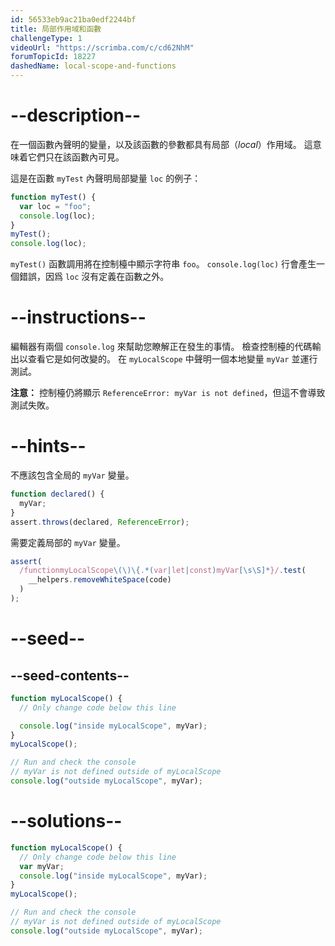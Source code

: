 ```yaml
---
id: 56533eb9ac21ba0edf2244bf
title: 局部作用域和函數
challengeType: 1
videoUrl: "https://scrimba.com/c/cd62NhM"
forumTopicId: 18227
dashedName: local-scope-and-functions
---
```


# --description--

在一個函數內聲明的變量，以及該函數的參數都具有局部（<dfn>local</dfn>）作用域。 這意味着它們只在該函數內可見。

這是在函數 `myTest` 內聲明局部變量 `loc` 的例子：

```js
function myTest() {
  var loc = "foo";
  console.log(loc);
}
myTest();
console.log(loc);
```

`myTest()` 函數調用將在控制檯中顯示字符串 `foo`。 `console.log(loc)` 行會產生一個錯誤，因爲 `loc` 沒有定義在函數之外。

# --instructions--

編輯器有兩個 `console.log` 來幫助您瞭解正在發生的事情。 檢查控制檯的代碼輸出以查看它是如何改變的。 在 `myLocalScope` 中聲明一個本地變量 `myVar` 並運行測試。

**注意：** 控制檯仍將顯示 `ReferenceError: myVar is not defined`，但這不會導致測試失敗。

# --hints--

不應該包含全局的 `myVar` 變量。

```js
function declared() {
  myVar;
}
assert.throws(declared, ReferenceError);
```

需要定義局部的 `myVar` 變量。

```js
assert(
  /functionmyLocalScope\(\)\{.*(var|let|const)myVar[\s\S]*}/.test(
    __helpers.removeWhiteSpace(code)
  )
);
```

# --seed--

## --seed-contents--

```js
function myLocalScope() {
  // Only change code below this line

  console.log("inside myLocalScope", myVar);
}
myLocalScope();

// Run and check the console
// myVar is not defined outside of myLocalScope
console.log("outside myLocalScope", myVar);
```

# --solutions--

```js
function myLocalScope() {
  // Only change code below this line
  var myVar;
  console.log("inside myLocalScope", myVar);
}
myLocalScope();

// Run and check the console
// myVar is not defined outside of myLocalScope
console.log("outside myLocalScope", myVar);
```
